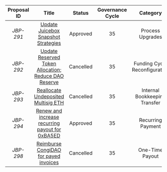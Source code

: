 | Proposal ID | Title | Status | Governance Cycle | Category | Discussion Thread | Data Backup | Voting | Total Votes | For | Against |
| :--: | :--: | :--: | :--: | :--: | :--: | :--: | :--: | :--: | :--: | :--: |
| _JBP-291_ | [Update Juicebox Snapshot Strategies](/GC35/JBP-291.md) | Approved | 35 | Process Upgrades | [Discord](https://discord.com/channels/775859454780244028/873248745771372584/1043006846300069888) | [IPFS](https://gateway.pinata.cloud/ipfs/QmThqBrXpX8YEM3L64ucsLmkSm1xdmDotJno8q14BGDNH4) | [Snapshot](https://juicetool.xyz/snapshot/jbdao.eth/proposal/0xde3ce2c9876d1cc9f15b9237887d546c21eae82c187b66d8e5ca1f5528f27b17) | 82 | 90.3M | 40.1k |
| _JBP-292_ | [Update Reserved Token Allocation; Reduce DAO Reserve](/GC35/JBP-292.md) | Cancelled | 35 | Funding Cycle Reconfiguration | [Discord](https://discord.com/channels/775859454780244028/873248745771372584/1043007221887418499) | [IPFS](https://gateway.pinata.cloud/ipfs/QmRdboxxMVfQn52Wnx4fL9XvFkEL5qsgB93mcBguLEBUme) | [Snapshot](https://juicetool.xyz/snapshot/jbdao.eth/proposal/0xd1f415648ce2ee72a907a59a1d7681d2814033bdf236a28f934233d0f1dad43f) | 79 | 59.7M | 22.2M |
| _JBP-293_ | [Reallocate Undeposited Multisig ETH](/GC35/JBP-293.md) | Cancelled | 35 | Internal Bookkeeping Transfer | [Discord](https://discord.com/channels/775859454780244028/873248745771372584/1043012382374506496) | [IPFS](https://gateway.pinata.cloud/ipfs/QmXZCAEzx8fEZgQBDLR5VACoqnAbCykSXA7rHrG7MLwakd) | [Snapshot](https://juicetool.xyz/snapshot/jbdao.eth/proposal/0xa21c55be8087508c30d92cc6254ce86c8d26032dd802462956b60a8e16c52652) | 81 | 57.2M | 26.6M |
| _JBP-294_ | [Renew and increase recurring payout for 0xBA5ED](/GC35/JBP-294.md) | Approved | 35 | Recurring Payment | [Discord](https://discord.com/channels/775859454780244028/873248745771372584/1043208729673351209) | [IPFS](https://gateway.pinata.cloud/ipfs/QmYzAxa9NnWwrs2mq8FWYUWEHCwVkf2rff5Nt5fXFikVgY) | [Snapshot](https://juicetool.xyz/snapshot/jbdao.eth/proposal/0x9f0a093947859a85ca3f462568515657e195ebe43e14fdb240c68d22cea5f1a6) | 97 | 97.5M | 4.2M |
| _JBP-298_ | [Reimburse CongiDAO for payed invoices](/GC35/JBP-298.md) | Cancelled | 35 | One-Time Payout | [Discord](https://discord.com/channels/775859454780244028/873248745771372584/1043312567365410907) | [IPFS](https://gateway.pinata.cloud/ipfs/QmTBnNzoL24tRoqvQ2AwhWyHA3YDgYusSCFBMpo1y3Mvo6) | [Snapshot](https://juicetool.xyz/snapshot/jbdao.eth/proposal/0xe7c5001043feb87f176d0f70bd31c16819dc44771ee68bec093e63bbc0bfec2a) | 81 | 77.4M | 3.8M |